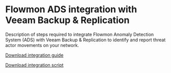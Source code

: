 # Flowmon ADS integration with Veeam Backup & Replication

Description of steps required to integrate Flowmon Anomaly Detection System (ADS) with Veeam Backup & Replication to identify and report threat actor movements on your network.

[Download integration guide](/Veeam%20Backup%20&%20Replication/ADS-Veeam-API-integration.pdf)

[Download integration script](/Veeam%20Backup%20&%20Replication/veeam-api.py)
